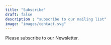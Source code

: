 ```yaml
---
title: "Subscribe"
draft: false
description : "subscribe to our mailing list"
image: "images/contact.svg"
---
```


Please subscribe to our Newsletter.